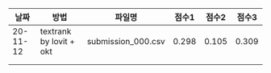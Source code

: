 | 날짜     | 방법                    | 파일명             | 점수1 | 점수2 | 점수3 |
| -------- | ----------------------- | ------------------ | ----- | ----- | ----- |
| 20-11-12 | textrank by lovit + okt | submission_000.csv | 0.298 | 0.105 | 0.309 |
|          |                         |                    |       |       |       |
|          |                         |                    |       |       |       |

